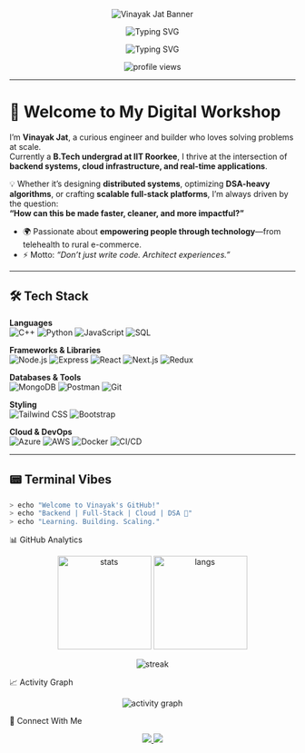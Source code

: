 <p align="center">
  <img src="https://github.com/thunderbird7413/thunderbird7413/blob/main/assets/banner.png" alt="Vinayak Jat Banner" />
</p>

<p align="center">
  <img src="https://readme-typing-svg.demolab.com?font=Fira+Code&weight=600&size=26&pause=1000&center=true&vCenter=true&width=750&lines=Hey%2C+I'm+Vinayak+Jat+%F0%9F%91%8B;Backend+Developer+%7C+Cloud+Enthusiast;Turning+Ideas+into+Scalable+Systems;Code.+Build.+Optimize.+Repeat." alt="Typing SVG" />
</p>

<p align="center">
  <img src="https://readme-typing-svg.demolab.com?font=Fira+Code&weight=600&size=26&pause=1000&center=true&vCenter=true&width=750&lines=Hey%2C+I'm+Vinayak+Jat+%F0%9F%91%8B;Backend+%26+Full-Stack+Developer;Cloud+%26+Distributed+Systems+Enthusiast;Always+learning%2C+always+building+%F0%9F%9A%80" alt="Typing SVG" />
</p>

<p align="center">
  <img src="https://komarev.com/ghpvc/?username=thunderbird7413&style=flat-square" alt="profile views" />
</p>

---

# 👋 Welcome to My Digital Workshop  

I’m **Vinayak Jat**, a curious engineer and builder who loves solving problems at scale.  
Currently a **B.Tech undergrad at IIT Roorkee**, I thrive at the intersection of **backend systems, cloud infrastructure, and real-time applications**.  

💡 Whether it’s designing **distributed systems**, optimizing **DSA-heavy algorithms**, or crafting **scalable full-stack platforms**, I’m always driven by the question:  
**“How can this be made faster, cleaner, and more impactful?”**  

- 🌍 Passionate about **empowering people through technology**—from telehealth to rural e-commerce.  
- ⚡ Motto: *“Don’t just write code. Architect experiences.”*  

---

## 🛠 Tech Stack  

**Languages**  
![C++](https://img.shields.io/badge/C++-00599C?style=for-the-badge&logo=cplusplus&logoColor=white)
![Python](https://img.shields.io/badge/Python-3670A0?style=for-the-badge&logo=python&logoColor=ffdd54)
![JavaScript](https://img.shields.io/badge/JavaScript-323330?style=for-the-badge&logo=javascript&logoColor=F7DF1E)
![SQL](https://img.shields.io/badge/SQL-003B57?style=for-the-badge&logo=databricks&logoColor=white)

**Frameworks & Libraries**  
![Node.js](https://img.shields.io/badge/Node.js-43853D?style=for-the-badge&logo=node.js&logoColor=white)
![Express](https://img.shields.io/badge/Express-000000?style=for-the-badge&logo=express&logoColor=white)
![React](https://img.shields.io/badge/React-20232A?style=for-the-badge&logo=react&logoColor=61DAFB)
![Next.js](https://img.shields.io/badge/Next.js-000000?style=for-the-badge&logo=next.js&logoColor=white)
![Redux](https://img.shields.io/badge/Redux-764ABC?style=for-the-badge&logo=redux&logoColor=white)

**Databases & Tools**  
![MongoDB](https://img.shields.io/badge/MongoDB-4EA94B?style=for-the-badge&logo=mongodb&logoColor=white)
![Postman](https://img.shields.io/badge/Postman-FF6C37?style=for-the-badge&logo=postman&logoColor=white)
![Git](https://img.shields.io/badge/Git-F05032?style=for-the-badge&logo=git&logoColor=white)

**Styling**  
![Tailwind CSS](https://img.shields.io/badge/Tailwind_CSS-38B2AC?style=for-the-badge&logo=tailwind-css&logoColor=white)
![Bootstrap](https://img.shields.io/badge/Bootstrap-563D7C?style=for-the-badge&logo=bootstrap&logoColor=white)

**Cloud & DevOps**  
![Azure](https://img.shields.io/badge/Microsoft_Azure-0089D6?style=for-the-badge&logo=microsoft-azure&logoColor=white)
![AWS](https://img.shields.io/badge/Amazon_AWS-FF9900?style=for-the-badge&logo=amazonaws&logoColor=white)
![Docker](https://img.shields.io/badge/Docker-2496ED?style=for-the-badge&logo=docker&logoColor=white)
![CI/CD](https://img.shields.io/badge/CI/CD-4285F4?style=for-the-badge&logo=google-cloud&logoColor=white)

---

## 📟 Terminal Vibes  

```bash
> echo "Welcome to Vinayak's GitHub!"
> echo "Backend | Full-Stack | Cloud | DSA 🚀"
> echo "Learning. Building. Scaling."
```
📊 GitHub Analytics
<p align="center"> <img height="165" src="https://github-readme-stats.vercel.app/api?username=thunderbird7413&show_icons=true&rank_icon=github&theme=radical" alt="stats" /> <img height="165" src="https://github-readme-stats.vercel.app/api/top-langs/?username=thunderbird7413&layout=compact&theme=radical" alt="langs" /> </p> <p align="center"> <img src="https://github-readme-streak-stats.herokuapp.com/?user=thunderbird7413&theme=radical" alt="streak" /> </p>
📈 Activity Graph
<p align="center"> <img src="https://github-readme-activity-graph.vercel.app/graph?username=thunderbird7413&theme=radical&hide_border=true" alt="activity graph" /> </p>
🤝 Connect With Me
<p align="center"> <a href="https://www.linkedin.com/in/vinayak-jat-b0b865291/" target="_blank"> <img src="https://img.shields.io/badge/LinkedIn-%230077B5?style=for-the-badge&logo=linkedin&logoColor=white" /> </a> <a href="mailto:vinayakjat.ps11@gmail.com"> <img src="https://img.shields.io/badge/Email-D14836?style=for-the-badge&logo=gmail&logoColor=white" /> </a> </p> 
